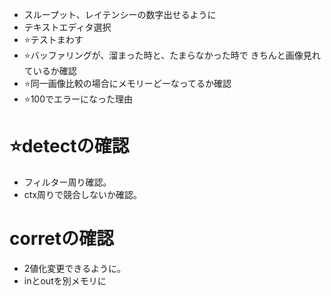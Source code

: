 * スループット、レイテンシーの数字出せるように
* テキストエディタ選択
* ⭐️テストまわす
* ⭐️バッファリングが、溜まった時と、たまらなかった時で
きちんと画像見れているか確認
* ⭐️同一画像比較の場合にメモリーどーなってるか確認
* ⭐️100でエラーになった理由


# ⭐️detectの確認
 * フィルター周り確認。
 * ctx周りで競合しないか確認。
# corretの確認
 * 2値化変更できるように。
 * inとoutを別メモリに

